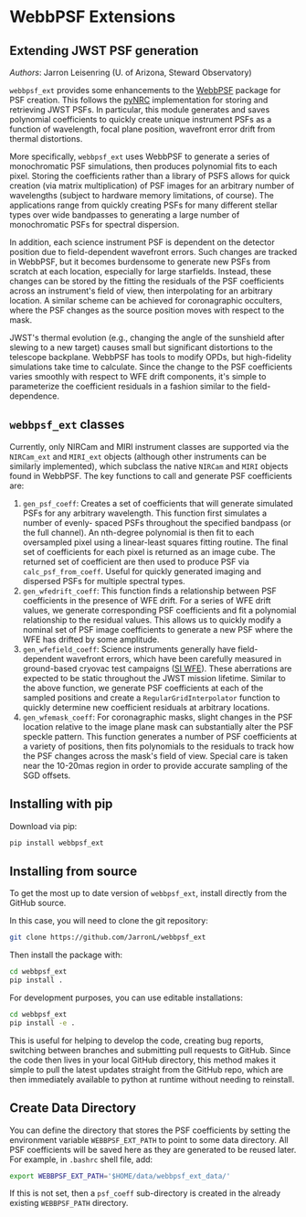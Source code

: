 # WebbPSF Extensions

## Extending JWST PSF generation

*Authors*: Jarron Leisenring (U. of Arizona, Steward Observatory)

`webbpsf_ext` provides some enhancements to the [WebbPSF](https://webbpsf.readthedocs.io) package for PSF creation. This follows the [pyNRC](https://github.com/JarronL/pynrc) implementation for storing and retrieving JWST PSFs. In particular, this module generates and saves polynomial coefficients to quickly create unique instrument PSFs as a function of wavelength, focal plane position, wavefront error drift from thermal distortions.

More specifically, `webbpsf_ext` uses WebbPSF to generate a series of monochromatic PSF simulations, then produces polynomial fits to each pixel. Storing the coefficients rather than a library of PSFS allows for quick creation (via matrix multiplication) of PSF images for an arbitrary number of wavelengths (subject to hardware memory limitations, of course). The applications range from quickly creating PSFs for many different stellar types over wide bandpasses to generating a large number of monochromatic PSFs for spectral dispersion.

In addition, each science instrument PSF is dependent on the detector position due to field-dependent wavefront errors. Such changes are tracked in WebbPSF, but it becomes burdensome to generate new PSFs from scratch at each location, especially for large starfields. Instead, these changes can be stored by the fitting the residuals of the PSF coefficients across an instrument's field of view, then interpolating for an arbitrary location. A similar scheme can be achieved for coronagraphic occulters, where the PSF changes as the source position moves with respect to the mask.

JWST's thermal evolution (e.g., changing the angle of the sunshield after slewing to a new target) causes small but significant distortions to the telescope backplane. WebbPSF has tools to modify OPDs, but high-fidelity simulations take time to calculate. Since the change to the PSF coefficients varies smoothly with respect to WFE drift components, it's simple to parameterize the coefficient residuals in a fashion similar to the field-dependence.

## `webbpsf_ext` classes

Currently, only NIRCam and MIRI instrument classes are supported via the `NIRCam_ext` and `MIRI_ext` objects (although other instruments can be similarly implemented), which subclass the native `NIRCam` and `MIRI` objects found in WebbPSF. The key functions to call and generate PSF coefficients are:

1. `gen_psf_coeff`: Creates a set of coefficients that will generate simulated PSFs for any arbitrary wavelength. This function first simulates a number of evenly- spaced PSFs throughout the specified bandpass (or the full channel).  An nth-degree polynomial is then fit to each oversampled pixel using  a linear-least squares fitting routine. The final set of coefficients  for each pixel is returned as an image cube. The returned set of  coefficient are then used to produce PSF via `calc_psf_from_coeff`. Useful for quickly generated imaging and dispersed PSFs for multiple spectral types.
1. `gen_wfedrift_coeff`: This function finds a relationship between PSF coefficients in the presence of WFE drift. For a series of WFE drift values, we generate corresponding PSF coefficients and fit a polynomial relationship to the residual values. This allows us to quickly modify a nominal set of PSF image coefficients to generate a new PSF where the WFE has drifted by some amplitude.
1. `gen_wfefield_coeff`: Science instruments generally have field-dependent wavefront errors, which have been carefully measured in ground-based cryovac test campaigns ([SI WFE](https://webbpsf.readthedocs.io/en/latest/jwst.html#si-wfe)). These aberrations are expected to be static throughout the JWST mission lifetime. Similar to the above function, we generate PSF coefficients at each of the sampled positions and create a `RegularGridInterpolator` function to quickly determine new coefficient residuals at arbitrary locations.
1. `gen_wfemask_coeff`: For coronagraphic masks, slight changes in the PSF location relative to the image plane mask can substantially alter the PSF speckle pattern. This function generates a number of PSF coefficients at a variety of positions, then fits polynomials to the residuals to track how the PSF changes across the mask's field of view. Special care is taken near the 10-20mas region in order to provide accurate sampling of the SGD offsets.

## Installing with pip

Download via pip:

```bash
pip install webbpsf_ext
```

## Installing from source

To get the most up to date version of `webbpsf_ext`, install directly from the GitHub source.

In this case, you will need to clone the git repository:

```bash
git clone https://github.com/JarronL/webbpsf_ext
```

Then install the package with:

```bash
cd webbpsf_ext
pip install .
```

For development purposes, you can use editable installations:

```bash
cd webbpsf_ext
pip install -e .
```

This is useful for helping to develop the code, creating bug reports, switching between branches and submitting pull requests to GitHub. Since the code then lives in your local GitHub directory, this method makes it simple to pull the latest updates straight from the GitHub repo, which are then immediately available to python at runtime without needing to reinstall.

## Create Data Directory

You can define the directory that stores the PSF coefficients by setting the environment variable `WEBBPSF_EXT_PATH` to point to some data directory. All PSF coefficients will be saved here as they are generated to be reused later. For example, in `.bashrc` shell file, add:

```bash
export WEBBPSF_EXT_PATH='$HOME/data/webbpsf_ext_data/'
```

If this is not set, then a `psf_coeff` sub-directory is created in the already existing `WEBBPSF_PATH` directory.
